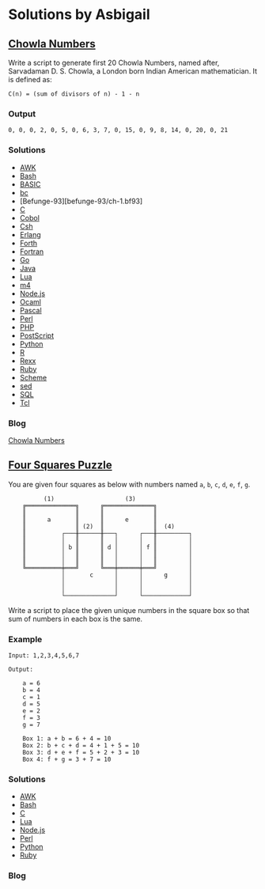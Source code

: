 # Solutions by Asbigail
## [Chowla Numbers](https://perlweeklychallenge.org/blog/perl-weekly-challenge-109/#TASK1)

Write a script to generate first 20 Chowla Numbers, named after,
Sarvadaman D. S. Chowla, a London born Indian American mathematician.
It is defined as:

    C(n) = (sum of divisors of n) - 1 - n

### Output

    0, 0, 0, 2, 0, 5, 0, 6, 3, 7, 0, 15, 0, 9, 8, 14, 0, 20, 0, 21

### Solutions
* [AWK](awk/ch-1.awk)
* [Bash](bash/ch-1.sh)
* [BASIC](basic/ch-1.bas)
* [bc](bc/ch-1.bc)
* [Befunge-93][befunge-93/ch-1.bf93]
* [C](c/ch-1.c)
* [Cobol](cobol/ch-1.cb)
* [Csh](csh/ch-1.csh)
* [Erlang](erlang/ch-1.erl)
* [Forth](forth/ch-1.fs)
* [Fortran](fortran/ch-1.f90)
* [Go](go/ch-1.go)
* [Java](java/ch-1.java)
* [Lua](lua/ch-1.lua)
* [m4](m4/ch-1.m4)
* [Node.js](node/ch-1.js)
* [Ocaml](ocaml/ch-1.ml)
* [Pascal](pascal/ch-1.p)
* [Perl](perl/ch-1.pl)
* [PHP](php/ch-1.php)
* [PostScript](postscript/ch-1.ps)
* [Python](python/ch-1.py)
* [R](r/ch-1.r)
* [Rexx](rexx/ch-1.rexx)
* [Ruby](ruby/ch-1.rb)
* [Scheme](scheme/ch-1.scm)
* [sed](sed/ch-1.sed)
* [SQL](sql/ch-1.sql)
* [Tcl](tcl/ch-1.tcl)

### Blog

[Chowla Numbers](https://abigail.github.io/HTML/Perl-Weekly-Challenge/week-109-1.html)


## [Four Squares Puzzle](https://perlweeklychallenge.org/blog/perl-weekly-challenge-109/#TASK2)

You are given four squares as below with numbers named `a`, `b`,
`c`, `d`, `e`, `f`, `g`.

              (1)                    (3)
        ╔══════════════╗      ╔══════════════╗
        ║              ║      ║              ║
        ║      a       ║      ║      e       ║
        ║              ║ (2)  ║              ║  (4)
        ║          ┌───╫──────╫───┐      ┌───╫─────────┐
        ║          │   ║      ║   │      │   ║         │
        ║          │ b ║      ║ d │      │ f ║         │
        ║          │   ║      ║   │      │   ║         │
        ║          │   ║      ║   │      │   ║         │
        ╚══════════╪═══╝      ╚═══╪══════╪═══╝         │
                   │       c      │      │      g      │
                   │              │      │             │
                   │              │      │             │
                   └──────────────┘      └─────────────┘

Write a script to place the given unique numbers in the square box
so that sum of numbers in each box is the same.

### Example

~~~~
Input: 1,2,3,4,5,6,7

Output:

    a = 6
    b = 4
    c = 1
    d = 5
    e = 2
    f = 3
    g = 7

    Box 1: a + b = 6 + 4 = 10
    Box 2: b + c + d = 4 + 1 + 5 = 10
    Box 3: d + e + f = 5 + 2 + 3 = 10
    Box 4: f + g = 3 + 7 = 10
~~~~

### Solutions
* [AWK](awk/ch-2.awk)
* [Bash](bash/ch-2.sh)
* [C](c/ch-2.c)
* [Lua](lua/ch-2.lua)
* [Node.js](node/ch-2.js)
* [Perl](perl/ch-2.pl)
* [Python](python/ch-2.py)
* [Ruby](ruby/ch-2.rb)

### Blog

